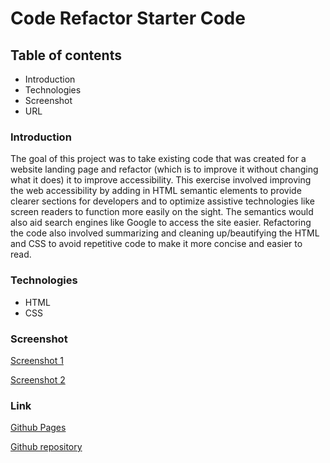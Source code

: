 # Code Refactor Starter Code
## Table of contents
* Introduction
* Technologies
* Screenshot
* URL

### Introduction
The goal of this project was to take existing code that was created for a website landing page and refactor (which is to improve it without changing what it does) it to improve accessibility. This exercise involved improving the web accessibility by adding in HTML semantic elements to provide clearer sections for developers and to optimize assistive technologies like screen readers to function more easily on the sight. The semantics would also aid search engines like Google to access the site easier. Refactoring the code also involved summarizing and cleaning up/beautifying the HTML and CSS to avoid repetitive code to make it more concise and easier to read.

### Technologies
* HTML
* CSS

### Screenshot

[Screenshot 1](https://www.screencast.com/t/u3D08liA)

[Screenshot 2](https://www.screencast.com/t/k3ebf8nD)

### Link

[Github Pages](https://camwills89.github.io/horiseon-challenge/)

[Github repository](https://github.com/CamWills89/horiseon-challenge)
